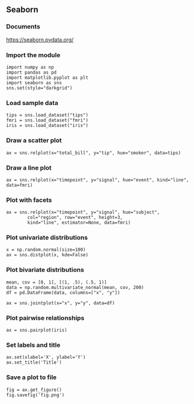 ## Seaborn

### Documents
https://seaborn.pydata.org/

### Import the module
    import numpy as np
    import pandas as pd
    import matplotlib.pyplot as plt
    import seaborn as sns
    sns.set(style="darkgrid")
    
### Load sample data
    tips = sns.load_dataset("tips")
    fmri = sns.load_dataset("fmri")
    iris = sns.load_dataset("iris")

### Draw a scatter plot
    ax = sns.relplot(x="total_bill", y="tip", hue="smoker", data=tips)
    

### Draw a line plot
    ax = sns.relplot(x="timepoint", y="signal", hue="event", kind="line", data=fmri)
    
### Plot with facets
    ax = sns.relplot(x="timepoint", y="signal", hue="subject",
            col="region", row="event", height=3,
            kind="line", estimator=None, data=fmri)
            
### Plot univariate distributions
    x = np.random.normal(size=100)
    ax = sns.distplot(x, kde=False)

### Plot bivariate distributions
    mean, cov = [0, 1], [(1, .5), (.5, 1)]
    data = np.random.multivariate_normal(mean, cov, 200)
    df = pd.DataFrame(data, columns=["x", "y"])
    
    ax = sns.jointplot(x="x", y="y", data=df)

### Plot pairwise relationships
    ax = sns.pairplot(iris)

### Set labels and title
    ax.set(xlabel='X', ylabel='Y')
    ax.set_title('Title')

### Save a plot to file
    fig = ax.get_figure()
    fig.savefig('fig.png')
    